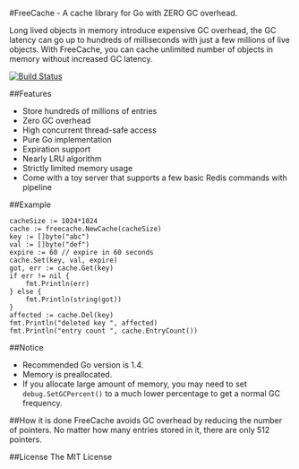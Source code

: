 #FreeCache - A cache library for Go with ZERO GC overhead.

Long lived objects in memory introduce expensive GC overhead, the GC latency can go up to hundreds of milliseconds with just a few millions of live objects. 
With FreeCache, you can cache unlimited number of objects in memory without increased GC latency. 

[![Build Status](https://travis-ci.org/coocood/freecache.png?branch=master)](https://travis-ci.org/coocood/freecache)

##Features
* Store hundreds of millions of entries
* Zero GC overhead
* High concurrent thread-safe access
* Pure Go implementation
* Expiration support
* Nearly LRU algorithm
* Strictly limited memory usage
* Come with a toy server that supports a few basic Redis commands with pipeline

##Example

    cacheSize := 1024*1024
    cache := freecache.NewCache(cacheSize)
    key := []byte("abc")
    val := []byte("def")
    expire := 60 // expire in 60 seconds
    cache.Set(key, val, expire)
    got, err := cache.Get(key)
    if err != nil {
        fmt.Println(err)
    } else {
        fmt.Println(string(got))
    }
    affected := cache.Del(key)
    fmt.Println("deleted key ", affected)
    fmt.Println("entry count ", cache.EntryCount())
    
##Notice
* Recommended Go version is 1.4.
* Memory is preallocated. 
* If you allocate large amount of memory, you may need to set `debug.SetGCPercent()` 
to a much lower percentage to get a normal GC frequency.

##How it is done
FreeCache avoids GC overhead by reducing the number of pointers.
No matter how many entries stored in it, there are only 512 pointers.

##License
The MIT License

